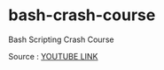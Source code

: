 # bash-crash-course

Bash Scripting Crash Course

Source : [YOUTUBE LINK](https://www.youtube.com/playlist?list=PLT98CRl2KxKGj-VKtApD8-zCqSaN2mD4w)
